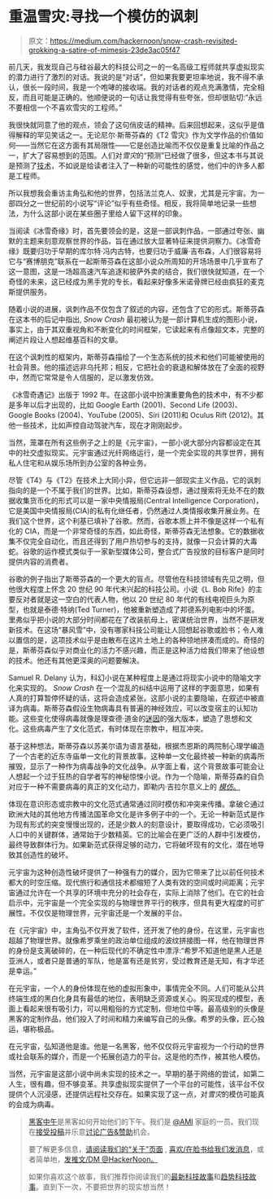 # 重温雪灾:寻找一个模仿的讽刺

> 原文：<https://medium.com/hackernoon/snow-crash-revisited-grokking-a-satire-of-mimesis-23de3ac05f47>

前几天，我发现自己与硅谷最大的科技公司之一的一名高级工程师就共享虚拟现实的潜力进行了激烈的对话。我说的是“对话”，但如果我要更坦率地说，我不得不承认，很长一段时间，我是一个咆哮的接收端。我的对话者的观点充满激情，完全相反，而且可能是正确的。他顺便说的一句话让我觉得有些夸张，但却很贴切:“永远不要相信一个不喜欢雪灾的工程师。”

我很快就同意了他的观点，领会了这句俏皮话的精神。后来回想起来，这似乎是值得解释的罕见笑话之一。无论尼尔·斯蒂芬森的《T2 雪灾》作为文学作品的价值如何——当然它在这方面有其局限性——它是创造比喻而不仅仅是重复比喻的作品之一，扩大了容易想到的范围。人们对*雪灾*的“预测”已经做了很多，但这本书与其说是预测了[技术](https://hackernoon.com/tagged/technology)，不如说是给读者注入了一种新的可能性的感觉，他们中的许多人都是工程师。

所以我想我会重访主角弘和他的世界，包括法兰克人、奴隶，尤其是元宇宙。为一部四分之一世纪前的小说写“评论”似乎有些奇怪。相反，我将简单地记录一些想法，为什么这部小说在某些圈子里给人留下这样的印象。

当阅读《冰雪奇缘》时，首先要领会的是，这是一部讽刺作品，一部通过夸张、幽默的主题来刻意观察世界的作品，旨在通过放大显著特征来提供洞察力。《冰雪奇缘》既要归功于早期的库尔特·冯内古特，也要归功于威廉·吉布森，人们很容易将它与“赛博朋克”联系在一起斯蒂芬森在这部小说众所周知的开场场景中几乎宣布了这一意图，这是一场超高速汽车追逐和披萨外卖的结合，我们很快就知道，在一个奇怪的未来，这已经成为黑手党的专长，看起来好像多米诺骨牌已经由疯狂的麦克斯提供服务。

随着小说的进展，讽刺作品不仅包含了叙述的内容，还包含了它的形式。斯蒂芬森在这本书的后记中指出, *Snow Crash* 最初被认为是一部计算机生成的图形小说，事实上，由于其双重视角和不断变化的时间框架，它读起来有点像超文本，完整的阐述片段让人想起维基百科的文章。

在这个讽刺性的框架内，斯蒂芬森描绘了一个生态系统的技术和他们可能被使用的社会背景。他的描述远非乌托邦；相反，它把社会的衰退和解体放在了全面的视野中，然而它常常是令人信服的，足以激发仿效。

《冰雪奇遇记》出版于 1992 年。在这部小说中扮演重要角色的技术中，有不少都是多年以后才出现的，比如 Google Earth (2001)、Second Life (2003)、Google Books (2004)、YouTube (2005)、Siri (2011)和 Oculus Rift (2012)。其他一些技术，比如声控自动驾驶汽车，现在才刚刚起步。

当然，笼罩在所有这些例子之上的是《元宇宙》，一部小说大部分内容都设定在其中的社交虚拟现实。元宇宙通过光纤网络运行，是一个完全实现的共享世界，拥有私人住宅和从娱乐场所到办公室的各种业务。

尽管《T4》与《T2》在技术上大同小异，但它远非一部现实主义作品，它的讽刺指向的是一个不属于我们的世界。比如，斯蒂芬森设想，通过搜索将无处不在的数据收集货币化的形式可以是一家中央情报局(Central Intelligence Corporation)，它是美国中央情报局(CIA)的私有化继任者，仍然通过人类情报收集开展业务。在我们这个世界，这个利基已填补了谷歌。然而，谷歌本质上并不像是这样一个私有化的 CIA，而是一个非常奇怪的东西，如此奇怪，斯蒂芬森无法想象。它的数据收集不仅完全自动化，而且还得到了用户热切参与的支持，就像一只会计算的大毒蛇。谷歌的运作模式类似于一家新型媒体公司，整合式广告投放的目标客户是同时提供内容的消费者。

谷歌的例子指出了斯蒂芬森的一个更大的盲点。尽管他在科技领域有先见之明，但他很大程度上怀念 20 世纪 90 年代末兴起的科技公司。小说《L. Bob Rife》的主要反对者就是这一空白的代表人物，他以 20 世纪 80 年代的有线电视巨头为原型，也就是泰德·特纳(Ted Turner)，他被重新塑造成了邦德系列电影中的坏蛋。里弗似乎把小说的大部分时间都花在了改装航母上，密谋统治世界，当然不是研发新技术。在这场“暴风雪”中，没有哪家科技公司能让人回想起谷歌或脸书；令人难以置信的是，这项技术似乎是由散布在这片土地上的各种领地拼凑而成的。奇怪的是，斯蒂芬森似乎对商业化的活力不感兴趣，而正是这种活力给我们带来了他设想的技术。他还有其他更深奥的问题要解决。

Samuel R. Delany 认为，科幻小说在某种程度上是通过将现实小说中的隐喻文字化来实现的。 *Snow Crash* 在一个混乱的纠结中运用了这样的字面意思，如果有人真的打算暂停怀疑的话，这将会造成紧张。这部小说的主要隐喻，在叙述中被直译为病毒。斯蒂芬森假设生物病毒具有普遍的神经效应，可以改变宿主的认知功能。这些变化使得病毒就像是理查德·道金的[迷因](https://en.wikipedia.org/wiki/Meme)的强大版本，塑造了思想和文化。这些病毒产生了文化范式，有时体现在宗教中，相互冲突。

基于这种想法，斯蒂芬森以苏美尔语为语言基础，根据杰恩斯的两院制心理学编造了一个古老的近东寺庙单一文化的背景故事。这种单一文化最终被一种新的病毒所摧毁，显示了一种作为病毒战争的文化战争。从字面上看，这个背景故事可能会让人想起一个过于狂热的自学者写的神秘惊悚小说。作为一个隐喻，斯蒂芬森的自负对应于一种不需要病毒的真正的文化动力，即勒内·吉拉尔意义上的 [*模仿*。](https://en.wikipedia.org/wiki/Ren%C3%A9_Girard)

体现在意识形态或宗教中的文化范式通常通过同时模仿和冲突来传播。拿破仑通过欧洲大陆的其他地方传播法国革命文化是许多例子中的一个。无论一种新范式是作为现有形式的突变慢慢出现的，还是少数人的刻意设计，要取得成功，它必须吸引人口中的关键群体，通常始于少数精英。它的比喻会在更广泛的人群中引发模仿，最终导致群体行为。如果新范式获得足够的动力，它将破坏现有的文化，潜在地导致其创造性的破坏。

元宇宙为这种创造性破坏提供了一种强有力的媒介，因为它带来了比以前任何技术都大的时空压缩。现代旅行和通信技术都缩短了人类有效的空间或时间距离；元宇宙通过允许在一个共享的环境中充分的社会存在，实际上消除了他们。在它的社会启示中，元宇宙是一个完全实现的与物理世界平行的秩序，但具有更大程度的可扩展性。不仅仅是物理世界，元宇宙还是一个发展的平台。

在《元宇宙》中，主角弘不仅开发了软件，还开发了他的身份，在这里，元宇宙也超越了物理世界。就像希罗乘坐的政治单位组成的波纹拼接图一样，他在物理世界的身份是支离破碎的，在一种后现代的不确定性中漂浮:“希罗不知道他是黑人还是亚洲人，或者只是普通的军队，他是富有还是贫穷，受过教育还是无知，有才华还是幸运。”

在元宇宙，一个人的身份体现在他的虚拟形象中，事情完全不同。人们可能从公共终端生成的黑白化身具有最低的地位，表明缺乏资源或关心。购买现成的模型，表面上看起来很有吸引力，可以用粗俗的方式定制，但地位中等。最高级别的头像是黑客的定制作品，他们投入了时间和精力来编写自己的头像。希罗的头像，匠心独运，堪称极品。

在元宇宙，弘知道他是谁。他是一名黑客，他不仅仅将元宇宙视为一个行动的世界或社会联系的媒介，而是一个拓展创造力的平台。这是他的杰作，被其他人模仿。

当然，元宇宙是这部小说中尚未实现的技术之一。早期的基于网络的尝试，如第二人生，很有趣，但不够变革。共享虚拟现实提供了一个平台的可能性，该平台不仅提供个人沉浸感，还提供远程社交存在。如果实现了这一点，对*雪灾*的模仿可能真的会成为病毒。

> [黑客中午](http://bit.ly/Hackernoon)是黑客如何开始他们的下午。我们是 [@AMI](http://bit.ly/atAMIatAMI) 家庭的一员。我们现在[接受投稿](http://bit.ly/hackernoonsubmission)并乐意[讨论广告&赞助](mailto:partners@amipublications.com)机会。
> 
> 要了解更多信息，[请阅读我们的“关于”页面](https://goo.gl/4ofytp) , [喜欢/在脸书给我们发消息](http://bit.ly/HackernoonFB)，或者简单地，[发推文/DM @HackerNoon。](https://goo.gl/k7XYbx)
> 
> 如果你喜欢这个故事，我们推荐你阅读我们的[最新科技故事](http://bit.ly/hackernoonlatestt)和[趋势科技故事](https://hackernoon.com/trending)。直到下一次，不要把世界的现实想当然！